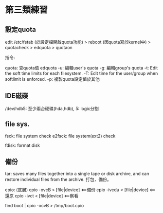 # 第三類練習

## 設定quota

edit /etc/fstab (於設定檔開啟quota功能) > reboot (因quota寫於kernel中) > quotacheck > edquota > quotaon

指令:

quota: 查quota值
edquota
	-u: 編輯user's quota
	-g: 編輯group's quota
	-t: Edit  the  soft  time  limits for each filesystem.
	-T: Edit time for the user/group  when  softlimit  is  enforced. 
	-p: 複製quota設定值於其他

## IDE磁碟

/dev/hdb5: 至少兩台硬碟(hda,hdb), 5: logic分割

## file sys. 

fsck: file system check
e2fsck: file system(ext2) check

fdisk: format disk

## 備份

tar: saves many files together into a single tape or disk archive, and can restore individual files from the archive.
	打包，備份。

cpio: (底層)
	cpio -ovcB  > [file|device] <==備份
	cpio -ivcdu < [file|device] <==還原
	cpio -ivct  < [file|device] <==察看

find boot | cpio -ocvB > /tmp/boot.cpio
